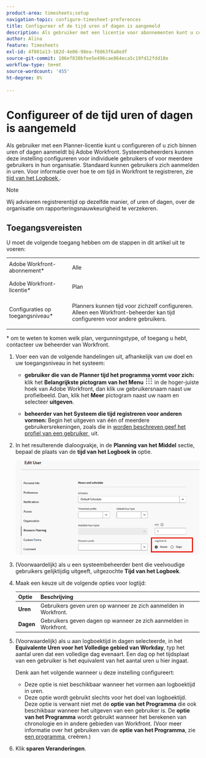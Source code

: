 ```yaml
---
product-area: timesheets;setup
navigation-topic: configure-timesheet-preferences
title: Configureer of de tijd uren of dagen is aangemeld
description: Als gebruiker met een licentie voor abonnementen kunt u configureren of u zich binnen uren of dagen aanmeldt bij Adobe Workfront. Systeembeheerders kunnen deze instelling configureren voor individuele gebruikers of voor meerdere gebruikers in hun organisatie. Standaard kunnen gebruikers zich aanmelden in uren.
author: Alina
feature: Timesheets
exl-id: 4f801a13-182d-4e06-98ea-f6863f6a8edf
source-git-commit: 106ef838bfee5e496cae864eca5c19fd12fdd18e
workflow-type: tm+mt
source-wordcount: '455'
ht-degree: 0%

---
```


# Configureer of de tijd uren of dagen is aangemeld

Als gebruiker met een Planner-licentie kunt u configureren of u zich binnen uren of dagen aanmeldt bij Adobe Workfront. Systeembeheerders kunnen deze instelling configureren voor individuele gebruikers of voor meerdere gebruikers in hun organisatie. Standaard kunnen gebruikers zich aanmelden in uren. Voor informatie over hoe te om tijd in Workfront te registreren, zie [&#x200B; tijd van het Logboek &#x200B;](../../timesheets/create-and-manage-timesheets/log-time.md).

>[!NOTE]
>
>Wij adviseren registrerentijd op dezelfde manier, of uren of dagen, over de organisatie om rapporteringsnauwkeurigheid te verzekeren.

## Toegangsvereisten

U moet de volgende toegang hebben om de stappen in dit artikel uit te voeren:

<table style="table-layout:auto"> 
 <col> 
 </col> 
 <col> 
 </col> 
 <tbody> 
  <tr> 
   <td role="rowheader">Adobe Workfront-abonnement*</td> 
   <td> <p>Alle</p> </td> 
  </tr> 
  <tr> 
   <td role="rowheader">Adobe Workfront-licentie*</td> 
   <td> <p>Plan </p> </td> 
  </tr> 
  <tr data-mc-conditions=""> 
   <td role="rowheader">Configuraties op toegangsniveau*</td> 
   <td> <p>Planners kunnen tijd voor zichzelf configureren. Alleen een Workfront-beheerder kan tijd configureren voor andere gebruikers.</p> </td> 
  </tr> 
 </tbody> 
</table>

&#42; om te weten te komen welk plan, vergunningstype, of toegang u hebt, contacteer uw beheerder van Workfront.

1. Voer een van de volgende handelingen uit, afhankelijk van uw doel en uw toegangsniveau in het systeem:

   * **gebruiker die van de Planner tijd het programma vormt voor zich:** klik het **Belangrijkste pictogram van het Menu** ![](assets/main-menu-icon.png) in de hoger-juiste hoek van Adobe Workfront, dan klik uw gebruikersnaam naast uw profielbeeld. Dan, klik het **Meer** pictogram naast uw naam en selecteer **uitgeven**.

   * **beheerder van het Systeem die tijd registreren voor anderen vormen:** Begin het uitgeven van één of meerdere gebruikersrekeningen, zoals die in [&#x200B; worden beschreven geef het profiel van een gebruiker &#x200B;](../../administration-and-setup/add-users/create-and-manage-users/edit-a-users-profile.md) uit.

1. In het resulterende dialoogvakje, in de **Planning van het Middel** sectie, bepaal de plaats van de **tijd van het Logboek in** optie.

   ![&#x200B; tijd van het Logboek in opties &#x200B;](assets/user-profile-log-time-options.png)

1. (Voorwaardelijk) als u een systeembeheerder bent die veelvoudige gebruikers gelijktijdig uitgeeft, uitgezochte **Tijd van het Logboek**.
1. Maak een keuze uit de volgende opties voor logtijd:

   | Optie | Beschrijving |
   |---|---|
   | **Uren** | Gebruikers geven uren op wanneer ze zich aanmelden in Workfront. |
   | **Dagen** | Gebruikers geven dagen op wanneer ze zich aanmelden in Workfront. |

1. (Voorwaardelijk) als u aan logboektijd in dagen selecteerde, in het **Equivalente Uren voor het Volledige gebied van Workday**, typ het aantal uren dat een volledige dag evenaart. Een dag op het tijdsplaat van een gebruiker is het equivalent van het aantal uren u hier ingaat.

   Denk aan het volgende wanneer u deze instelling configureert:

   * Deze optie is niet beschikbaar wanneer het vormen aan logboektijd in uren.
   * Deze optie wordt gebruikt slechts voor het doel van logboektijd. Deze optie is verwant niet met de **optie van het Programma** die ook beschikbaar wanneer het uitgeven van een gebruiker is. De **optie van het Programma** wordt gebruikt wanneer het berekenen van chronologie en in andere gebieden van Workfront. (Voor meer informatie over het gebruiken van de **optie van het Programma**, zie [&#x200B; een programma &#x200B;](../../administration-and-setup/set-up-workfront/configure-timesheets-schedules/create-schedules.md) creëren.) 

1. Klik **sparen Veranderingen**.
